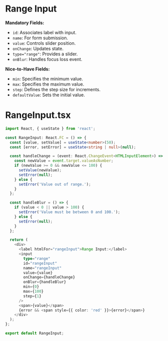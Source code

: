 # Range Input

**Mandatory Fields:**
- `id`: Associates label with input.
- `name`: For form submission.
- `value`: Controls slider position.
- `onChange`: Updates state.
- `type="range"`: Provides a slider.
- `onBlur`: Handles focus loss event.

**Nice-to-Have Fields:**
- `min`: Specifies the minimum value.
- `max`: Specifies the maximum value.
- `step`: Defines the step size for increments.
- `defaultValue`: Sets the initial value.

# RangeInput.tsx

```typescript
import React, { useState } from 'react';

const RangeInput: React.FC = () => {
  const [value, setValue] = useState<number>(50);
  const [error, setError] = useState<string | null>(null);

  const handleChange = (event: React.ChangeEvent<HTMLInputElement>) => {
    const newValue = event.target.valueAsNumber;
    if (newValue >= 0 && newValue <= 100) {
      setValue(newValue);
      setError(null);
    } else {
      setError('Value out of range.');
    }
  };

  const handleBlur = () => {
    if (value < 0 || value > 100) {
      setError('Value must be between 0 and 100.');
    } else {
      setError(null);
    }
  };

  return (
    <div>
      <label htmlFor="rangeInput">Range Input:</label>
      <input
        type="range"
        id="rangeInput"
        name="rangeInput"
        value={value}
        onChange={handleChange}
        onBlur={handleBlur}
        min={0}
        max={100}
        step={1}
      />
      <span>{value}</span>
      {error && <span style={{ color: 'red' }}>{error}</span>}
    </div>
  );
};

export default RangeInput;
